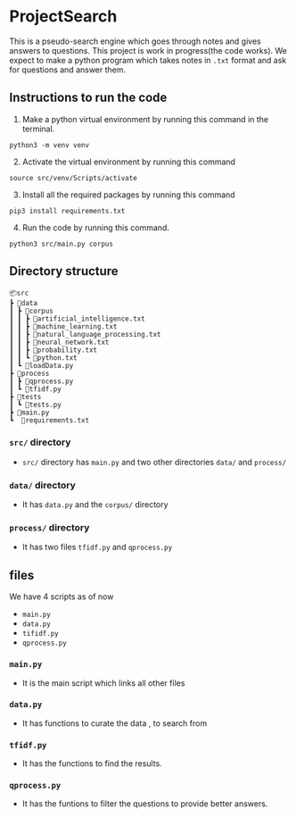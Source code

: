 # ProjectSearch
This is a pseudo-search engine which goes through notes and gives answers to questions.
This project is work in progress(the code works).
We expect to make a python program which takes notes in `.txt` format and ask for questions and answer them.

## Instructions to run the code
1. Make a python virtual environment by running this command in the terminal.
```
python3 -m venv venv
```
2. Activate the virtual environment by running this command
```
source src/venv/Scripts/activate
```
3. Install all the required packages by running this command
```
pip3 install requirements.txt
```
4. Run the code by running this command.
```
python3 src/main.py corpus
```

## Directory structure  

    📦src
    ┣ 📂data
    ┃ ┣ 📂corpus
    ┃ ┃ ┣ 📜artificial_intelligence.txt
    ┃ ┃ ┣ 📜machine_learning.txt
    ┃ ┃ ┣ 📜natural_language_processing.txt
    ┃ ┃ ┣ 📜neural_network.txt
    ┃ ┃ ┣ 📜probability.txt
    ┃ ┃ ┗ 📜python.txt
    ┃ ┗ 📜loadData.py
    ┣ 📂process
    ┃ ┣ 📜qprocess.py
    ┃ ┗ 📜tfidf.py
    ┣ 📂tests
    ┃ ┗ 📜tests.py
    ┣ 📜main.py
    ┗  📜requirements.txt
    
 
### `src/` directory
- `src/` directory has `main.py` and two other directories `data/` and `process/`
### `data/` directory
- It has `data.py` and the `corpus/` directory
### `process/` directory 
- It has two files `tfidf.py` and `qprocess.py`

## files
We have 4 scripts as of now 
- `main.py`
- `data.py`
- `tifidf.py`
- `qprocess.py`

### `main.py`
- It is the main script which links all other files

### `data.py`
- It has functions to curate the data , to search from 

### `tfidf.py`
- It has the functions to find the results.

### `qprocess.py`
- It has the funtions to filter the questions to provide better answers.
<!--
## Current Deliverables
- [x] take an input from `.txt` files and 
- [x] take questions as input and also the marking for the question
- [x] make a tf-idf algorithm to rank the sentences
- [x] and return those sentences
-->
<!--
## Deadline 
 We expect to complete this project before March 2021
-->
